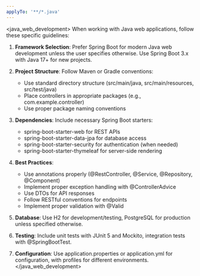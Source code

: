 ```yaml
---
applyTo: '**/*.java'
---
```

<java_web_development>
When working with Java web applications, follow these specific guidelines:

1. **Framework Selection**: Prefer Spring Boot for modern Java web development unless the user specifies otherwise. Use Spring Boot 3.x with Java 17+ for new projects.

2. **Project Structure**: Follow Maven or Gradle conventions:
   - Use standard directory structure (src/main/java, src/main/resources, src/test/java)
   - Place controllers in appropriate packages (e.g., com.example.controller)
   - Use proper package naming conventions

3. **Dependencies**: Include necessary Spring Boot starters:
   - spring-boot-starter-web for REST APIs
   - spring-boot-starter-data-jpa for database access
   - spring-boot-starter-security for authentication (when needed)
   - spring-boot-starter-thymeleaf for server-side rendering

4. **Best Practices**:
   - Use annotations properly (@RestController, @Service, @Repository, @Component)
   - Implement proper exception handling with @ControllerAdvice
   - Use DTOs for API responses
   - Follow RESTful conventions for endpoints
   - Implement proper validation with @Valid

5. **Database**: Use H2 for development/testing, PostgreSQL for production unless specified otherwise.

6. **Testing**: Include unit tests with JUnit 5 and Mockito, integration tests with @SpringBootTest.

7. **Configuration**: Use application.properties or application.yml for configuration, with profiles for different environments.
</java_web_development>